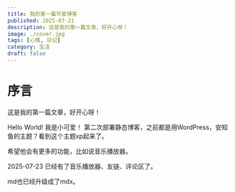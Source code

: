 ```yaml
---
title: 我的第一篇可爱博客
published: 2025-07-21
description: 这是我的第一篇文章，好开心呀！
image: ./cover.jpg 
tags: [心情, 日记]
category: 生活
draft: false
---
```

# 序言
这是我的第一篇文章，好开心呀！

Hello World! 我是小可爱！
第二次部署静态博客，之前都是用WordPress，安知鱼的主题？看到这个主题xp起来了。

希望他会有更多的功能，比如说音乐播放器。

2025-07-23
已经有了音乐播放器、友链、评论区了。

<TipBox>
  md也已经升级成了mdx。
</TipBox>
